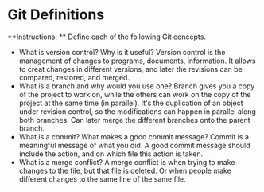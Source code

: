 # Git Definitions

**Instructions: ** Define each of the following Git concepts.

* What is version control?  Why is it useful?
Version control is the management of changes to programs, documents, information. It allows to creat changes in different versions, and later the revisions can be compared, restored, and merged.
* What is a branch and why would you use one?
Branch gives you a copy of the project to work on, while the others can work on the copy of the project at the same time (in parallel). It's the duplication of an object under revision control, so the modifications can happen in parallel along both branches. Can later merge the different branches onto the parent branch.
* What is a commit? What makes a good commit message?
Commit is a meaningful message of what you did. A good commit message should include the action, and on which file this action is taken.
* What is a merge conflict?
A merge conflict is when trying to make changes to the file, but that file is deleted. Or when people make different changes to the same line of the same file.